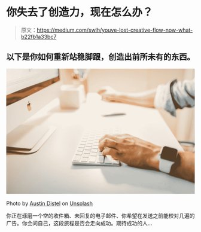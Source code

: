 # 你失去了创造力，现在怎么办？

> 原文：<https://medium.com/swlh/youve-lost-creative-flow-now-what-b22fb1a33bc7>

## 以下是你如何重新站稳脚跟，创造出前所未有的东西。

![](img/5c008faa01cb49d5a38a5d3522765661.png)

Photo by [Austin Distel](https://unsplash.com/@austindistel?utm_source=medium&utm_medium=referral) on [Unsplash](https://unsplash.com?utm_source=medium&utm_medium=referral)

你正在琢磨一个空的收件箱、未回复的电子邮件、你希望在发送之前能校对几遍的广告。你会问自己，这段旅程是否会走向成功。期待成功的人…